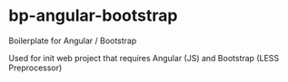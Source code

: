 # bp-angular-bootstrap
Boilerplate for Angular / Bootstrap

Used for init web project that requires Angular (JS) and Bootstrap (LESS Preprocessor)
